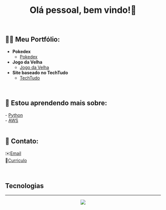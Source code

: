 <h1 align="center"><b>Olá pessoal, bem vindo!👋</b></h1>
</br>
<h2>👨‍💻 Meu Portfólio:</h2>

- <b>Pokedex</b>
  - [Pokedex](https://github.com/devlucascantaruti/Pokedex)
- <b>Jogo da Velha</b>
  - [Jogo da Velha](https://github.com/devlucascantaruti/Jogo-da-Velha)
- <b>Site baseado no TechTudo</b>
  - [TechTudo](https://github.com/devlucascantaruti/Site-de-Noticias)
</br>

<h2>🌱 Estou aprendendo mais sobre:</h2>
- <a href="https://www.udemy.com/course/aws-na-pratica/">Python</a>
</br>
- <a href="https://www.udemy.com/course/aws-na-pratica/">AWS</a>

<br>
<br>
<h2> 🤳 Contato:</h2>

✉️[Email](mailto:devlucascantaruti@gmail.com)
<br>
📄<a class="cv" href="cv/cv_lucascantaruti.pdf" download>Curriculo</a>

<br>
<b><h2>Tecnologias</h2>
<div align="center">
  <hr>
    <img src="https://skillicons.dev/icons?i=html,css,js,firebase,java,bootstrap,electron,git,github,react,mongodb,nodejs,jquery">
</div>

<!---
lucascantaruti/lucascantaruti is a ✨ special ✨ repository because its `README.md` (this file) appears on your GitHub profile.
You can click the Preview link to take a look at your changes.
--->
